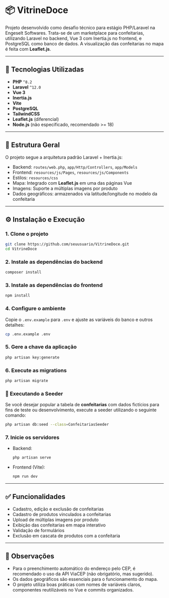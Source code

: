 
# 📦 VitrineDoce

Projeto desenvolvido como desafio técnico para estágio PHP/Laravel na Engeselt Softwares. Trata-se de um marketplace para confeitarias, utilizando Laravel no backend, Vue 3 com Inertia.js no frontend, e PostgreSQL como banco de dados. A visualização das confeitarias no mapa é feita com **Leaflet.js**.

---

## 🚀 Tecnologias Utilizadas

- **PHP** `^8.2`
- **Laravel** `^12.0`
- **Vue 3**
- **Inertia.js**
- **Vite**
- **PostgreSQL**
- **TailwindCSS**
- **Leaflet.js** (diferencial)
- **Node.js** (não especificado, recomendado >= 18)

---

## 📁 Estrutura Geral

O projeto segue a arquitetura padrão Laravel + Inertia.js:

- Backend: `routes/web.php`, `app/Http/Controllers`, `app/Models`
- Frontend: `resources/js/Pages`, `resources/js/Components`
- Estilos: `resources/css`
- Mapa: Integrado com **Leaflet.js** em uma das páginas Vue
- Imagens: Suporte a múltiplas imagens por produto
- Dados geográficos: armazenados via latitude/longitude no modelo da confeitaria

---

## ⚙️ Instalação e Execução

### 1. Clone o projeto
```bash
git clone https://github.com/seuusuario/VitrineDoce.git
cd VitrineDoce
```

### 2. Instale as dependências do backend
```bash
composer install
```

### 3. Instale as dependências do frontend
```bash
npm install
```

### 4. Configure o ambiente
Copie o `.env.example` para `.env` e ajuste as variáveis do banco e outros detalhes:
```bash
cp .env.example .env
```

### 5. Gere a chave da aplicação
```bash
php artisan key:generate
```

### 6. Execute as migrations
```bash
php artisan migrate
```

### 🌱 Executando a Seeder

Se você desejar popular a tabela de **confeitarias** com dados fictícios para fins de teste ou desenvolvimento, execute a seeder utilizando o seguinte comando:

```bash
php artisan db:seed --class=ConfeitariasSeeder
```

### 7. Inicie os servidores
- Backend:
  ```bash
  php artisan serve
  ```
- Frontend (Vite):
  ```bash
  npm run dev
  ```

---

## ✅ Funcionalidades

- Cadastro, edição e exclusão de confeitarias
- Cadastro de produtos vinculados a confeitarias
- Upload de múltiplas imagens por produto
- Exibição das confeitarias em mapa interativo
- Validação de formulários
- Exclusão em cascata de produtos com a confeitaria

---

## 📌 Observações

- Para o preenchimento automático do endereço pelo CEP, é recomendado o uso da API ViaCEP (não obrigatório, mas sugerido).
- Os dados geográficos são essenciais para o funcionamento do mapa.
- O projeto utiliza boas práticas com nomes de variáveis claros, componentes reutilizáveis no Vue e commits organizados.
